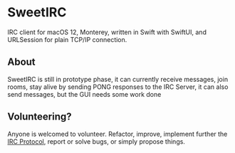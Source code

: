 # SweetIRC
IRC client for macOS 12, Monterey, written in Swift with SwiftUI, and URLSession for plain TCP/IP connection.


## About

SweetIRC is still in prototype phase, it can currently receive messages, join rooms, stay alive by sending PONG responses to the IRC Server, it can also send messages, but the GUI needs some work done


## Volunteering?

Anyone is welcomed to volunteer. Refactor, improve, implement further the [IRC Protocol](https://datatracker.ietf.org/doc/html/rfc2812#section-3.2.1), report or solve bugs, or simply propose things.

